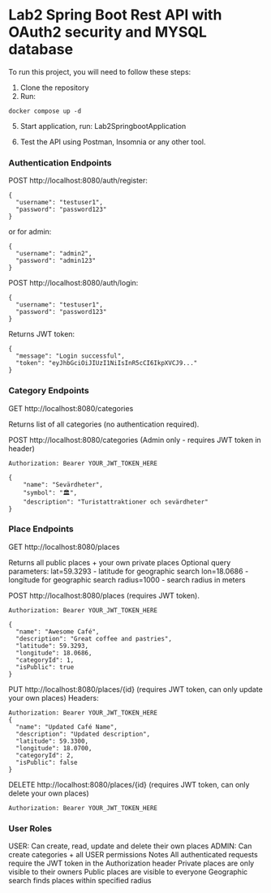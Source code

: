# Lab2 Spring Boot Rest API with OAuth2 security and MYSQL database
To run this project, you will need to follow these steps:
1. Clone the repository
2. Run:
````
docker compose up -d
````
5. Start application, run: Lab2SpringbootApplication

8. Test the API using Postman, Insomnia or any other tool.

### Authentication Endpoints

POST http://localhost:8080/auth/register:
````
{
  "username": "testuser1",
  "password": "password123"
}
````
or for admin:

````
{
  "username": "admin2",
  "password": "admin123"
}
````
POST http://localhost:8080/auth/login:

````
{
  "username": "testuser1",
  "password": "password123"
}
````
Returns JWT token:
````
{
  "message": "Login successful",
  "token": "eyJhbGciOiJIUzI1NiIsInR5cCI6IkpXVCJ9..."
}
````
### Category Endpoints
GET http://localhost:8080/categories

Returns list of all categories (no authentication required).

POST http://localhost:8080/categories (Admin only - requires JWT token in header)
````
Authorization: Bearer YOUR_JWT_TOKEN_HERE
````
````
{
    "name": "Sevärdheter",
    "symbol": "🏛️",
    "description": "Turistattraktioner och sevärdheter"
}
````

### Place Endpoints
GET http://localhost:8080/places

Returns all public places + your own private places
Optional query parameters:
lat=59.3293 - latitude for geographic search
lon=18.0686 - longitude for geographic search
radius=1000 - search radius in meters

POST http://localhost:8080/places (requires JWT token).
````
Authorization: Bearer YOUR_JWT_TOKEN_HERE
````
````
{
  "name": "Awesome Café",
  "description": "Great coffee and pastries",
  "latitude": 59.3293,
  "longitude": 18.0686,
  "categoryId": 1,
  "isPublic": true
}
````

PUT http://localhost:8080/places/{id} (requires JWT token, can only update your own places)
Headers:
````
Authorization: Bearer YOUR_JWT_TOKEN_HERE
{
  "name": "Updated Café Name",
  "description": "Updated description",
  "latitude": 59.3300,
  "longitude": 18.0700,
  "categoryId": 2,
  "isPublic": false
}
````


DELETE http://localhost:8080/places/{id} (requires JWT token, can only delete your own places)
````
Authorization: Bearer YOUR_JWT_TOKEN_HERE
````

### User Roles
USER: Can create, read, update and delete their own places
ADMIN: Can create categories + all USER permissions
Notes
All authenticated requests require the JWT token in the Authorization header
Private places are only visible to their owners
Public places are visible to everyone
Geographic search finds places within specified radius

